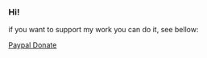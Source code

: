 ### Hi!

if you want to support my work you can do it, see bellow:

[Paypal Donate](https://www.paypal.com/donate/?business=5LX8QALBQH58U&no_recurring=0&currency_code=EUR)



<!--
**VFD/VFD** is a ✨ _special_ ✨ repository because its `README.md` (this file) appears on your GitHub profile.

Here are some ideas to get you started:

- 🔭 I’m currently working on ...
- 🌱 I’m currently learning ...
- 👯 I’m looking to collaborate on ...
- 🤔 I’m looking for help with ...
- 💬 Ask me about ...
- 📫 How to reach me: ...
- 😄 Pronouns: ...
- ⚡ Fun fact: ...
Hi there 👋
-->
